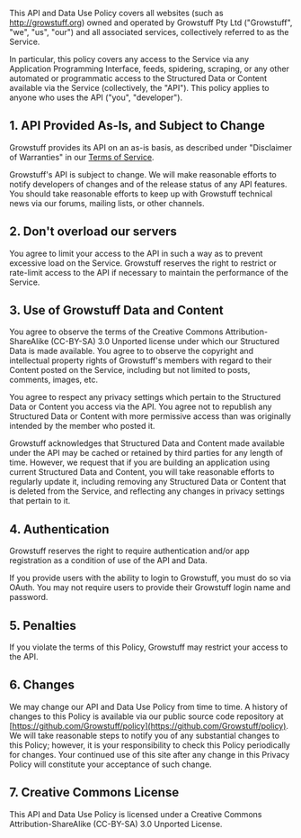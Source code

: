 This API and Data Use Policy covers all websites (such as http://growstuff.org) owned and operated by Growstuff Pty Ltd ("Growstuff", "we", "us", "our") and all associated services, collectively referred to as the Service.

In particular, this policy covers any access to the Service via any Application Programming Interface, feeds, spidering, scraping, or any other automated or programmatic access to the Structured Data or Content available via the Service (collectively, the "API"). This policy applies to anyone who uses the API ("you", "developer").

## 1. API Provided As-Is, and Subject to Change

Growstuff provides its API on an as-is basis, as described under "Disclaimer of Warranties" in our [Terms of Service](http://growstuff.org/policy/tos).

Growstuff's API is subject to change.  We will make reasonable efforts to notify developers of changes and of the release status of any API features. You should take reasonable efforts to keep up with Growstuff technical news via our forums, mailing lists, or other channels.

## 2. Don't overload our servers

You agree to limit your access to the API in such a way as to prevent excessive load on the Service.  Growstuff reserves the right to restrict or rate-limit access to the API if necessary to maintain the performance of the Service.

## 3. Use of Growstuff Data and Content

You agree to observe the terms of the Creative Commons Attribution-ShareAlike (CC-BY-SA) 3.0 Unported license under which our Structured Data is made available.  You agree to to observe the copyright and intellectual property rights of Growstuff's members with regard to their Content posted on the Service, including but not limited to posts, comments, images, etc.

You agree to respect any privacy settings which pertain to the Structured Data or Content you access via the API.  You agree not to republish any Structured Data or Content with more permissive access than was originally intended by the member who posted it.

Growstuff acknowledges that Structured Data and Content made available under the API may be cached or retained by third parties for any length of time.  However, we request that if you are building an application using current Structured Data and Content, you will take reasonable efforts to regularly update it, including removing any Structured Data or Content that is deleted from the Service, and reflecting any changes in privacy settings that pertain to it.

## 4. Authentication

Growstuff reserves the right to require authentication and/or app registration as a condition of use of the API and Data.

If you provide users with the ability to login to Growstuff, you must do so via OAuth.  You may not require users to provide their Growstuff login name and password.

## 5. Penalties

If you violate the terms of this Policy, Growstuff may restrict your access to the API.

## 6. Changes

We may change our API and Data Use Policy from time to time. A history of changes to this Policy is available via our public source code repository at [https://github.com/Growstuff/policy](https://github.com/Growstuff/policy). We will take reasonable steps to notify you of any substantial changes to this Policy; however, it is your responsibility to check this Policy periodically for changes. Your continued use of this site after any change in this Privacy Policy will constitute your acceptance of such change.

## 7. Creative Commons License

This API and Data Use Policy is licensed under a Creative Commons Attribution-ShareAlike (CC-BY-SA) 3.0 Unported License.
